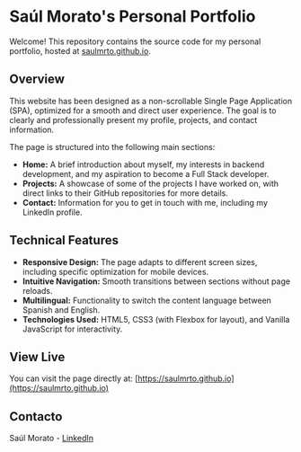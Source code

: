 # Saúl Morato's Personal Portfolio

Welcome! This repository contains the source code for my personal portfolio, hosted at [saulmrto.github.io](https://saulmrto.github.io).

## Overview

This website has been designed as a non-scrollable Single Page Application (SPA), optimized for a smooth and direct user experience. The goal is to clearly and professionally present my profile, projects, and contact information.

The page is structured into the following main sections:

*   **Home:** A brief introduction about myself, my interests in backend development, and my aspiration to become a Full Stack developer.
*   **Projects:** A showcase of some of the projects I have worked on, with direct links to their GitHub repositories for more details.
*   **Contact:** Information for you to get in touch with me, including my LinkedIn profile.

## Technical Features

*   **Responsive Design:** The page adapts to different screen sizes, including specific optimization for mobile devices.
*   **Intuitive Navigation:** Smooth transitions between sections without page reloads.
*   **Multilingual:** Functionality to switch the content language between Spanish and English.
*   **Technologies Used:** HTML5, CSS3 (with Flexbox for layout), and Vanilla JavaScript for interactivity.

## View Live

You can visit the page directly at: [https://saulmrto.github.io](https://saulmrto.github.io)

## Contacto

Saúl Morato - [LinkedIn](https://www.linkedin.com/in/saulmrto)